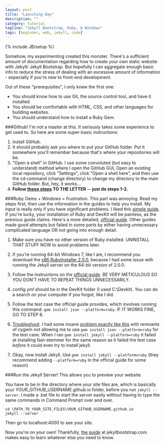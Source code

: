 ```yaml
---
layout: post
title: "Launching Day"
description: ""
category: tutorial
tagline: "Jekyll Bootstrap, Ruby, & Windows"
tags: [beginner, web, jekyll, code]
---
```

{% include JB/setup %}


Somehow, my experimenting created this monster. There's a sufficient amount of documentation regarding how to create your own static website with Jekyll/ Jekyll Bootstrap. But hopefully I can aggregate enough basic info to reduce the stress of dealing with an excessive amount of information - especially if you're new to front-end development. 


Out of these "prerequisites", I only knew the first one:
- You should know how to use Git, the source control tool, and have it installed.
- You should be comfortable with HTML, CSS, and other languages for building websites.
- You should understand how to install a Ruby Gem.

###Github!
I'm not a master at this. It seriously takes some experience to get used to. So here are some super-basic instructions:
1. Install GitHub.
2. It should probably ask you where to put your GitHub folder. Put it somewhere you'll remember because that's where your repositories will be.
3. "Open a shell" in GitHub. I use some convoluted (but easy to understand) method where I open the GitHub GUI, Open an existing local repository, click "Settings", click "Open a shell here", and then use the cd command (change directory) to change my directory to the main GitHub folder. But, hey, it works...
4. **Follow [these steps](http://jekyllbootstrap.com/index.html#start-now) TO THE LETTER -- just do steps 1-2.**

###Ruby Gems + Windows = frustration.
This part was annoying. Read my steps first, then use the information in the guides to help you install. My input is really only if you have significant problems.
I liked this [simple guide](http://www.testically.org/2012/02/02/installing-jekyll-and-ruby-on-windows/). If you're lucky, your installation of Ruby and DevKit will be painless, as the previous guide claims. Here's a more detailed, [official guide](https://github.com/oneclick/rubyinstaller/wiki/development-kit). Other guides made good attempts but failed in some parts by either having unnecessary complicated language OR not going into enough detail.

1. Make sure you have no other version of Ruby installed. UNINSTALL THAT STUFF NOW to avoid problems later.

2. If you're running 64-bit Windows 7, like I am, I recommend you download the [x86 RubyInstaller 2.0.0](http://rubyinstaller.org/downloads/), because I had some issue with running the Jekyll server on the 64-bit version of 2.0.0.

3. Follow the instructions on the [official guide](https://github.com/oneclick/rubyinstaller/wiki/development-kit). BE VERY METICULOUS SO YOU DON'T HAVE TO REPEAT THINGS UNNECESSARILY.

5. config.yml should be in the DevKit folder (I used C:\Devkit). You can do a search on your computer if you forgot, like I did.

6. Follow the test case the official guide provides, which involves running this command: `gem install json --platform=ruby`. IF IT WORKS FINE, GO TO STEP 6.

7. [Troubleshoot](https://github.com/oneclick/rubyinstaller/wiki/Troubleshooting). I had some insane [problem exactly like this](https://groups.google.com/forum/#!topic/octopress/8pH9tJqiirA) with remnants of cygwin not allowing me to use `gem install json --platform=ruby` for the test case. When I ran `gem install jekyll --platform=ruby` it failed at installing fast-stemmer for the same reason as it failed the test case *before* it could even try to install jekyll.

8. Okay, now install Jekyll. Use `gem install jekyll --platform=ruby` (they recommend adding `--platform=ruby` in the official guide for some reason)

###Run the Jekyll Server!
This allows you to preview your website.

You have to be in the directory where your site files are, which is basically your YOUR_GITHUB_USERNAME.github.io folder, before you run `jekyll --server`. I made a .bat file to start the server easily without having to type the same commands in Command Prompt over and over.

    cd \PATH_TO_YOUR_SITE_FILES\YOUR_GITHUB_USERNAME.github.io
    jekyll --server

Then go to localhost:4000 to see your site.

Now you're on your own! Thankfully, [the guide](http://jekyllbootstrap.com/usage/jekyll-quick-start.html) at jekyllbootstrap.com makes easy to learn whatever else you need to know.